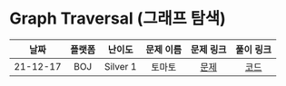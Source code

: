 # Graph Traversal (그래프 탐색)

| 날짜 | 플랫폼 | 난이도 | 문제 이름 | 문제 링크 | 풀이 링크 |
| :--: | :----: | :----: | :-------: | :-------: | :-------: |
| 21-12-17 | BOJ | Silver 1 | 토마토 | [문제](https://www.acmicpc.net/problem/7576) | [코드](https://github.com/LeeMir/Algorithm/blob/main/GraphTraversal/BOJ-7576.js) |
